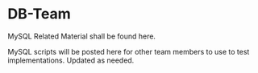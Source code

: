 # DB-Team
MySQL Related Material shall be found here.

MySQL scripts will be posted here for other team members to use to test implementations. Updated as needed.
